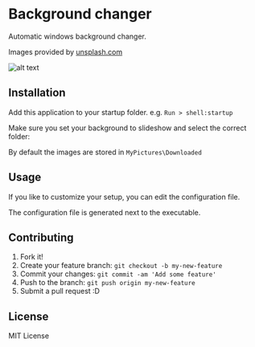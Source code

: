 # Background changer

Automatic windows background changer.

Images provided by [unsplash.com](https://unsplash.com/)

![alt text](https://source.unsplash.com/random/340x191 "Source: unsplash.com")

## Installation

Add this application to your startup folder. e.g. ``Run > shell:startup``

Make sure you set your background to slideshow and select the correct folder:

By default the images are stored in ``MyPictures\Downloaded``

## Usage

If you like to customize your setup, you can edit the configuration file.

The configuration file is generated next to the executable.

## Contributing

1. Fork it!
2. Create your feature branch: `git checkout -b my-new-feature`
3. Commit your changes: `git commit -am 'Add some feature'`
4. Push to the branch: `git push origin my-new-feature`
5. Submit a pull request :D

## License

MIT License